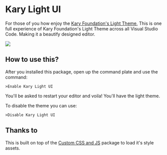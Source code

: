 
# Kary Light UI
 
For those of you how enjoy the [Kary Foundation's Light Theme](https://marketplace.visualstudio.com/items?itemName=karyfoundation.theme-karyfoundation-themes), This is one full experience of Kary Foundation's Light Theme across all Visual Studio Code. Making it a beautify designed editor.

![](https://cloud.githubusercontent.com/assets/2157285/24802339/dc8daae8-1bbc-11e7-9e6d-11fe2bac2510.png)


## How to use this?
After you installed this package, open up the command plate and use the command:
```
>Enable Kary Light UI
``` 
You'll be asked to restart your editor and voila! You'll have the light theme.

To disable the theme you can use:
```
>Disable Kary Light UI
```

## Thanks to
This is built on top of the [Custom CSS and JS](https://github.com/be5invis/vscode-custom-css) package to load it's style assets.